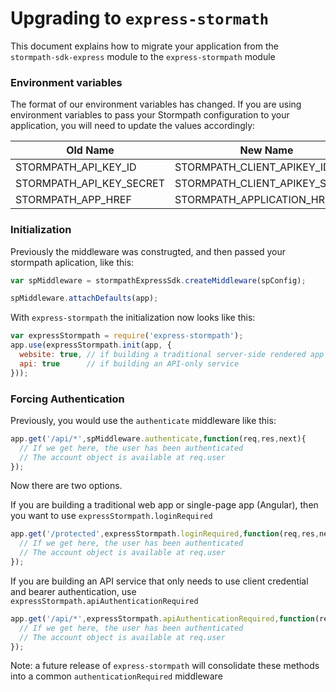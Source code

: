 # Upgrading to `express-stormath`

This document explains how to migrate your application from the `stormpath-sdk-express`
module to the `express-stormpath` module

### Environment variables

The format of our environment variables has changed.  If you are using environment
variables to pass your Stormpath configuration to your application, you will
need to update the values accordingly:

| Old Name                 | New Name                       |
| ------------------------ | -------------------------------|
| STORMPATH_API_KEY_ID     | STORMPATH_CLIENT_APIKEY_ID     |
| STORMPATH_API_KEY_SECRET | STORMPATH_CLIENT_APIKEY_SECRET |
| STORMPATH_APP_HREF       | STORMPATH_APPLICATION_HREF     |

### Initialization

Previously the middleware was construgted, and then passed your stormpath aplication,
like this:

```javascript
var spMiddleware = stormpathExpressSdk.createMiddleware(spConfig);

spMiddleware.attachDefaults(app);
```

With `express-stormpath` the initialization now looks like this:

```javascript
var expressStormpath = require('express-stormpath');
app.use(expressStormpath.init(app, {
  website: true, // if building a traditional server-side rendered app
  api: true      // if building an API-only service
}));
```

### Forcing Authentication

Previously, you would use the `authenticate` middleware like this:

```javascript
app.get('/api/*',spMiddleware.authenticate,function(req,res,next){
  // If we get here, the user has been authenticated
  // The account object is available at req.user
});
```

Now there are two options.

If you are building a traditional web app or single-page app (Angular), then you
want to use `expressStormpath.loginRequired`


```javascript
app.get('/protected',expressStormpath.loginRequired,function(req,res,next){
  // If we get here, the user has been authenticated
  // The account object is available at req.user
});
```

If you are building an API service that only needs to use client credential and
bearer authentication, use `expressStormpath.apiAuthenticationRequired`


```javascript
app.get('/api/*',expressStormpath.apiAuthenticationRequired,function(req,res,next){
  // If we get here, the user has been authenticated
  // The account object is available at req.user
});
```

Note: a future release of `express-stormpath` will consolidate these methods
into a common `authenticationRequired` middleware